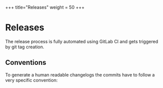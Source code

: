 +++
title="Releases"
weight = 50
+++

# Releases

The release process is fully automated using GitLab CI and gets triggered by git tag creation.

## Conventions

To generate a human readable changelogs the commits have to follow a very specific convention:

